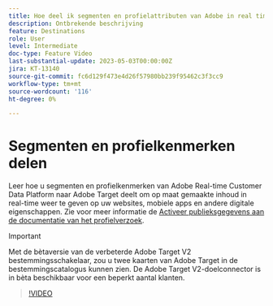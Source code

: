 ```yaml
---
title: Hoe deel ik segmenten en profielattributen van Adobe in real time CDP aan Adobe Target?
description: Ontbrekende beschrijving
feature: Destinations
role: User
level: Intermediate
doc-type: Feature Video
last-substantial-update: 2023-05-03T00:00:00Z
jira: KT-13140
source-git-commit: fc6d129f473e4d26f57980bb239f95462c3f3cc9
workflow-type: tm+mt
source-wordcount: '116'
ht-degree: 0%

---
```



# Segmenten en profielkenmerken delen

Leer hoe u segmenten en profielkenmerken van Adobe Real-time Customer Data Platform naar Adobe Target deelt om op maat gemaakte inhoud in real-time weer te geven op uw websites, mobiele apps en andere digitale eigenschappen. Zie voor meer informatie de [Activeer publieksgegevens aan de documentatie van het profielverzoek](https://experienceleague.adobe.com/docs/experience-platform/destinations/ui/activate/activate-profile-request-destinations.html).

>[!IMPORTANT]
>
>Met de bètaversie van de verbeterde Adobe Target V2 bestemmingsschakelaar, zou u twee kaarten van Adobe Target in de bestemmingscatalogus kunnen zien. De Adobe Target V2-doelconnector is in bèta beschikbaar voor een beperkt aantal klanten.

>[!VIDEO](https://video.tv.adobe.com/v/3419036/?learn=on)
